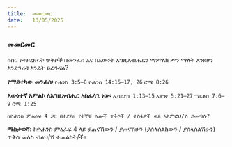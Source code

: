 ```yaml
---
title:  መመርመር
date:   13/05/2025
---
```


### መመርመር
 
ከስር የተዘረዘሩት ጥቅሶች በመንፈስ እና በእውነት እግዚአብሔርን ማምለክ ምን ማለት እንደሆነ እንድንረዳ እንዴት ይረዱናል?
 
**የማይተካው መንፈስ፡**
`ዮሐንስ 3:5–8`
`ዮሐንስ 14:15–17, 26`
`ሮሜ 8:26`
 
**እውነተኛ አምልኮ ለእግዚአብሔር አስፈላጊ ነው፡**
`ኢሳይያስ 1:13–15`
`አሞጽ 5:21–27`
`ማርቆስ 7:6–9`
`ሮሜ 1:25`
 
`ከዮሐንስ ምዕራፍ 4 ጋር በተያያዘ የትኞቹ ሌሎች ጥቅሶች / ተስፋዎች ወደ አእምሮህ/ሽ ይመጣሉ?`
 
**ማስታወሻ:**
ከዮሐንስ ምዕራፍ 4 ላይ ያጠናኸውን / ያጠናሽሁን (ያሰላሰልከውን / ያሰላሰልሽሁን) ጥቅስ መለስ ብለህ/ሽ ተመልከት/ች።
